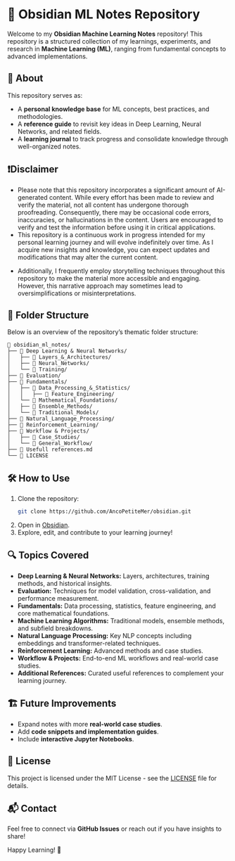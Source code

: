 # 📒 Obsidian ML Notes Repository

Welcome to my **Obsidian Machine Learning Notes** repository! This repository is a structured collection of my learnings, experiments, and research in **Machine Learning (ML)**, ranging from fundamental concepts to advanced implementations.

## 🚀 About
This repository serves as:
- A **personal knowledge base** for ML concepts, best practices, and methodologies.
- A **reference guide** to revisit key ideas in Deep Learning, Neural Networks, and related fields.
- A **learning journal** to track progress and consolidate knowledge through well-organized notes.

## ❗Disclaimer 

- Please note that this repository incorporates a significant amount of AI-generated content. While every effort has been made to review and verify the material, not all content has undergone thorough proofreading. Consequently, there may be occasional code errors, inaccuracies, or hallucinations in the content. Users are encouraged to verify and test the information before using it in critical applications.
- This repository is a continuous work in progress intended for my personal learning journey and will evolve indefinitely over time. As I acquire new insights and knowledge, you can expect updates and modifications that may alter the current content.
+ Additionally, I frequently employ storytelling techniques throughout this repository to make the material more accessible and engaging. However, this narrative approach may sometimes lead to oversimplifications or misinterpretations.



## 📂 Folder Structure

Below is an overview of the repository’s thematic folder structure:


```
📂 obsidian_ml_notes/
├── 📁 Deep Learning & Neural Networks/
│   ├── 📁 Layers_&_Architectures/
│   ├── 📁 Neural_Networks/
│   └── 📁 Training/
├── 📁 Evaluation/
├── 📁 Fundamentals/
│   ├── 📁 Data_Processing_&_Statistics/
│   │   ├── 📁 Feature_Engineering/
│   └── 📁 Mathematical_Foundations/
│   ├── 📁 Ensemble_Methods/
│   └── 📁 Traditional_Models/
├── 📁 Natural_Language_Processing/
├── 📁 Reinforcement_Learning/
├── 📁 Workflow & Projects/
│   ├── 📁 Case_Studies/
│   └── 📁 General_Workflow/
├── 🔗 Usefull references.md
└── 📜 LICENSE

```

## 🛠️ How to Use
1. Clone the repository:
   ```sh
   git clone https://github.com/AncoPetiteMer/obsidian.git
   ```
2. Open in [Obsidian](https://obsidian.md/).
3. Explore, edit, and contribute to your learning journey!

## 🔍 Topics Covered
- **Deep Learning & Neural Networks:** Layers, architectures, training methods, and historical insights.
- **Evaluation:** Techniques for model validation, cross-validation, and performance measurement.
- **Fundamentals:** Data processing, statistics, feature engineering, and core mathematical foundations.
- **Machine Learning Algorithms:** Traditional models, ensemble methods, and subfield breakdowns.
- **Natural Language Processing:** Key NLP concepts including embeddings and transformer-related techniques.
- **Reinforcement Learning:** Advanced methods and case studies.
- **Workflow & Projects:** End-to-end ML workflows and real-world case studies.
- **Additional References:** Curated useful references to complement your learning journey.

## 🏗️ Future Improvements
- Expand notes with more **real-world case studies**.
- Add **code snippets and implementation guides**.
- Include **interactive Jupyter Notebooks**.

## 📜 License
This project is licensed under the MIT License - see the [LICENSE](LICENSE) file for details.

## 📬 Contact
Feel free to connect via **GitHub Issues** or reach out if you have insights to share!

Happy Learning! 🚀
